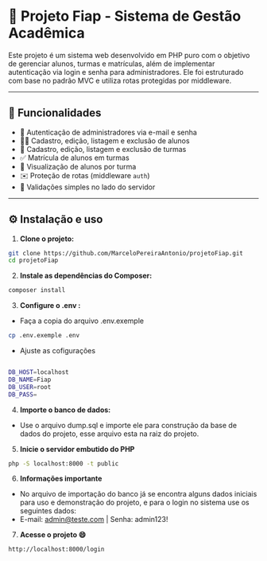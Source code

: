 # 📘 Projeto Fiap - Sistema de Gestão Acadêmica

Este projeto é um sistema web desenvolvido em PHP puro com o objetivo de gerenciar alunos, turmas e matrículas, além de implementar autenticação via login e senha para administradores. Ele foi estruturado com base no padrão MVC e utiliza rotas protegidas por middleware.

---

## 🚀 Funcionalidades

- 🔐 Autenticação de administradores via e-mail e senha
- 🧑‍🎓 Cadastro, edição, listagem e exclusão de alunos
- 🏫 Cadastro, edição, listagem e exclusão de turmas
- ✅ Matrícula de alunos em turmas
- 🔎 Visualização de alunos por turma
- ✉️ Proteção de rotas (middleware `auth`)
- 📄 Validações simples no lado do servidor

---

## ⚙️ Instalação e uso

1. **Clone o projeto:**

```bash
git clone https://github.com/MarceloPereiraAntonio/projetoFiap.git
cd projetoFiap

```

2. **Instale as dependências do Composer:**

```bash
composer install

```

3. **Configure o .env :**
 - Faça a copia do arquivo .env.exemple

```bash
cp .env.exemple .env

```
- Ajuste as cofigurações 

```bash

DB_HOST=localhost
DB_NAME=Fiap
DB_USER=root
DB_PASS=

```

4. **Importe o banco de dados:**
- Use o arquivo dump.sql e importe ele para construção da base de dados do projeto, esse arquivo esta na raiz do projeto.

5. **Inicie o servidor embutido do PHP**
```bash
php -S localhost:8000 -t public

```

6. **Informações importante**
- No arquivo de importação do banco já se encontra alguns dados iniciais para uso e demonstração do projeto, e para o login no sistema use os seguintes dados:
- E-mail: admin@teste.com | Senha: admin123!

7. **Acesse o projeto 😄️**
```bash
http://localhost:8000/login

```